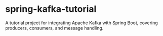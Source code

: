 # spring-kafka-tutorial
A tutorial project for integrating Apache Kafka with Spring Boot, covering producers, consumers, and message handling.

